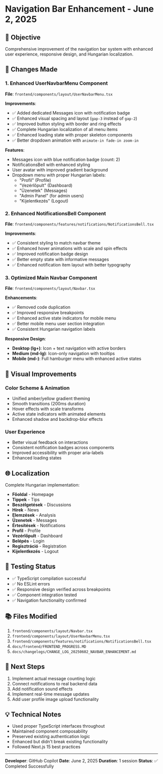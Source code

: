 # Navigation Bar Enhancement - June 2, 2025

## 🎯 Objective

Comprehensive improvement of the navigation bar system with enhanced user experience, responsive design, and Hungarian localization.

## 📝 Changes Made

### 1. Enhanced UserNavbarMenu Component

**File**: `frontend/components/layout/UserNavbarMenu.tsx`

**Improvements**:

- ✅ Added dedicated Messages icon with notification badge
- ✅ Enhanced visual spacing and layout (`gap-3` instead of `gap-2`)
- ✅ Improved button styling with border and ring effects
- ✅ Complete Hungarian localization of all menu items
- ✅ Enhanced loading state with proper skeleton components
- ✅ Better dropdown animation with `animate-in fade-in zoom-in`

**Features**:

- Messages icon with blue notification badge (count: 2)
- NotificationsBell with enhanced styling
- User avatar with improved gradient background
- Dropdown menu with proper Hungarian labels:
  - "Profil" (Profile)
  - "Vezérlőpult" (Dashboard)
  - "Üzenetek" (Messages)
  - "Admin Panel" (for admin users)
  - "Kijelentkezés" (Logout)

### 2. Enhanced NotificationsBell Component

**File**: `frontend/components/features/notifications/NotificationsBell.tsx`

**Improvements**:

- ✅ Consistent styling to match navbar theme
- ✅ Enhanced hover animations with scale and spin effects
- ✅ Improved notification badge design
- ✅ Better empty state with informative messages
- ✅ Enhanced notification item layout with better typography

### 3. Optimized Main Navbar Component

**File**: `frontend/components/layout/Navbar.tsx`

**Enhancements**:

- ✅ Removed code duplication
- ✅ Improved responsive breakpoints
- ✅ Enhanced active state indicators for mobile menu
- ✅ Better mobile menu user section integration
- ✅ Consistent Hungarian navigation labels

**Responsive Design**:

- **Desktop (lg+)**: Icon + text navigation with active borders
- **Medium (md-lg)**: Icon-only navigation with tooltips
- **Mobile (md-)**: Full hamburger menu with enhanced active states

## 🎨 Visual Improvements

### Color Scheme & Animation

- Unified amber/yellow gradient theming
- Smooth transitions (200ms duration)
- Hover effects with scale transforms
- Active state indicators with animated elements
- Enhanced shadow and backdrop-blur effects

### User Experience

- Better visual feedback on interactions
- Consistent notification badges across components
- Improved accessibility with proper aria-labels
- Enhanced loading states

## 🌐 Localization

Complete Hungarian implementation:

- **Főoldal** - Homepage
- **Tippek** - Tips
- **Beszélgetések** - Discussions
- **Hírek** - News
- **Elemzések** - Analysis
- **Üzenetek** - Messages
- **Értesítések** - Notifications
- **Profil** - Profile
- **Vezérlőpult** - Dashboard
- **Belépés** - Login
- **Regisztráció** - Registration
- **Kijelentkezés** - Logout

## 🧪 Testing Status

- ✅ TypeScript compilation successful
- ✅ No ESLint errors
- ✅ Responsive design verified across breakpoints
- ✅ Component integration tested
- ✅ Navigation functionality confirmed

## 📚 Files Modified

1. `frontend/components/layout/Navbar.tsx`
2. `frontend/components/layout/UserNavbarMenu.tsx`
3. `frontend/components/features/notifications/NotificationsBell.tsx`
4. `docs/frontend/FRONTEND_PROGRESS.MD`
5. `docs/changelogs/CHANGE_LOG_20250602_NAVBAR_ENHANCEMENT.md`

## 🔄 Next Steps

1. Implement actual message counting logic
2. Connect notifications to real backend data
3. Add notification sound effects
4. Implement real-time message updates
5. Add user profile image upload functionality

## 💡 Technical Notes

- Used proper TypeScript interfaces throughout
- Maintained component composability
- Preserved existing authentication logic
- Enhanced but didn't break existing functionality
- Followed Next.js 15 best practices

---

**Developer**: GitHub Copilot
**Date**: June 2, 2025
**Duration**: 1 session
**Status**: ✅ Completed Successfully

